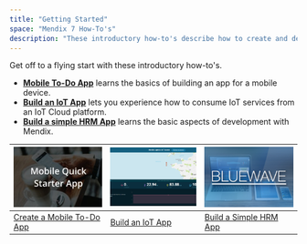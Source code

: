 ```yaml
---
title: "Getting Started"
space: "Mendix 7 How-To's"
description: "These introductory how-to's describe how to create and deploy your first app as well as how to build a simple HRM app."
---
```


Get off to a flying start with these introductory how-to's.

- [**Mobile To-Do App**](create-a-to-do-app) learns the basics of building an app for a mobile device.
- [**Build an IoT App**](build-an-iot-app) lets you experience how to consume IoT services from an IoT Cloud platform.
- [**Build a simple HRM App**](build-a-simple-hrm-app) learns the basic aspects of development with Mendix.


| [![](attachments/overview/mobilequickstart.jpg)](create-a-to-do-app) | [![](attachments/overview/logo.png)](build-an-iot-app) | [![](attachments/overview/bluewave.png)](build-a-simple-hrm-app) |
|------ | ----- | ------|
| [Create a Mobile To-Do App](create-a-to-do-app) | [Build an IoT App](build-an-iot-app) | [Build a Simple HRM App](build-a-simple-hrm-app) |

